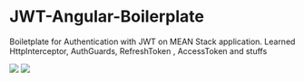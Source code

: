 # JWT-Angular-Boilerplate
Boiletplate for Authentication with JWT on MEAN Stack application. Learned HttpInterceptor, AuthGuards, RefreshToken , AccessToken and stuffs

<img src="https://imgur.com/SfspTKJ">
<img src="https://imgur.com/Zu7AvBA">

